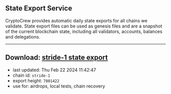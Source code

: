 ## State Export Service
CryptoCrew provides automatic daily state exports for all chains we validate. State export files can be used as genesis files and are a snapshot of the current blockchain state, including all validators, accounts, balances and delegations.

---
**Download: [stride-1 state export](https://dl-eu2.ccvalidators.com/SERVICE/stride/stride-1_export_7801422.json)**
---

- last updated: Thu Feb 22 2024 11:42:47
- chain id: `stride-1`
- export height: `7801422`
- use for: airdrops, local tests, chain recovery
